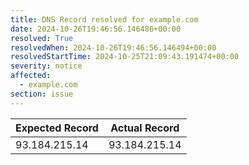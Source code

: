 ```yaml
---
title: DNS Record resolved for example.com
date: 2024-10-26T19:46:56.146486+00:00
resolved: True
resolvedWhen: 2024-10-26T19:46:56.146494+00:00
resolvedStartTime: 2024-10-25T21:09:43.191474+00:00
severity: notice
affected:
  - example.com
section: issue
---
```


| Expected Record  | Actual Record  |
|------------------|----------------|
| 93.184.215.14 | 93.184.215.14 |
